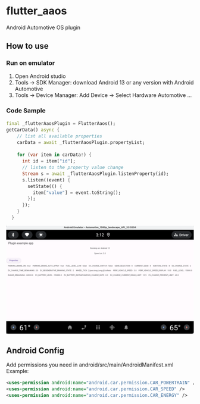 # flutter_aaos

Android Automotive OS plugin

## How to use

### Run on emulator

1. Open Android studio
2. Tools -> SDK Manager: download Android 13 or any version with Android Automotive
3. Tools -> Device Manager: Add Device -> Select Hardware Automotive ...

### Code Sample

```dart
final _flutterAaosPlugin = FlutterAaos();
getCarData() async {
    // list all available properties 
    carData = await _flutterAaosPlugin.propertyList;

    for (var item in carData!) {
      int id = item["id"];
      // listen to the property value change
      Stream s = await _flutterAaosPlugin.listenProperty(id);
      s.listen((event) {
        setState(() {
          item["value"] = event.toString();
        });
      });
    }
  }
```

<img src="https://github.com/Marinethinking/flutter_aaos/blob/main/image.png?raw=true" alt="drawing" width="800"/>

## Android Config

Add permissions you need in android/src/main/AndroidManifest.xml
Example:

```xml
<uses-permission android:name="android.car.permission.CAR_POWERTRAIN" />
<uses-permission android:name="android.car.permission.CAR_SPEED" />
<uses-permission android:name="android.car.permission.CAR_ENERGY" />
```
